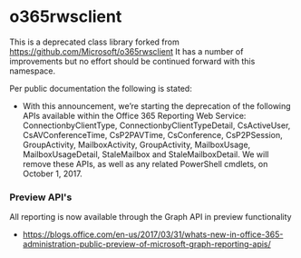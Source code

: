 ﻿# o365rwsclient
This is a deprecated class library forked from https://github.com/Microsoft/o365rwsclient 
It has a number of improvements but no effort should be continued forward with this namespace.   

Per public documentation the following is stated:
- With this announcement, we’re starting the deprecation of the following APIs available within the Office 365 Reporting Web Service: ConnectionbyClientType, ConnectionbyClientTypeDetail, CsActiveUser, CsAVConferenceTime, CsP2PAVTime, CsConference, CsP2PSession, GroupActivity, MailboxActivity, GroupActivity, MailboxUsage, MailboxUsageDetail, StaleMailbox and StaleMailboxDetail. We will remove these APIs, as well as any related PowerShell cmdlets, on October 1, 2017.

### Preview API's
All reporting is now available through the Graph API in preview functionality
- https://blogs.office.com/en-us/2017/03/31/whats-new-in-office-365-administration-public-preview-of-microsoft-graph-reporting-apis/
